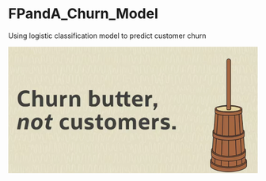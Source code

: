 # FPandA_Churn_Model
Using logistic classification model to predict customer churn

![Alt Text](./Images/Churn.png)
